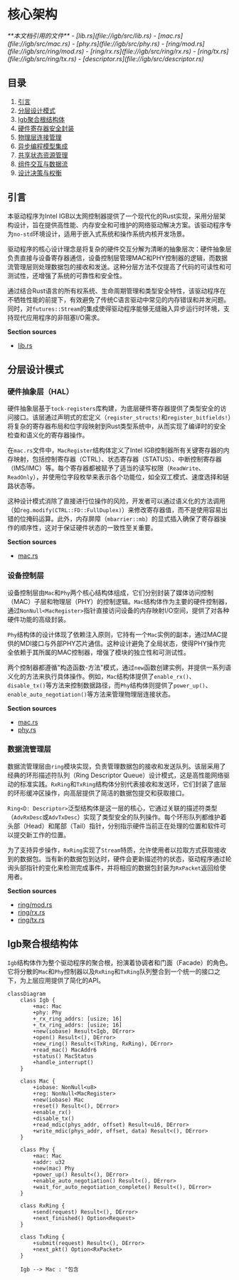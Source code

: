 # 核心架构

<cite>
**本文档引用的文件**
- [lib.rs](file://igb/src/lib.rs)
- [mac.rs](file://igb/src/mac.rs)
- [phy.rs](file://igb/src/phy.rs)
- [ring/mod.rs](file://igb/src/ring/mod.rs)
- [ring/rx.rs](file://igb/src/ring/rx.rs)
- [ring/tx.rs](file://igb/src/ring/tx.rs)
- [descriptor.rs](file://igb/src/descriptor.rs)
</cite>

## 目录
1. [引言](#引言)
2. [分层设计模式](#分层设计模式)
3. [Igb聚合根结构体](#igb聚合根结构体)
4. [硬件寄存器安全封装](#硬件寄存器安全封装)
5. [物理层连接管理](#物理层连接管理)
6. [异步编程模型集成](#异步编程模型集成)
7. [共享状态资源管理](#共享状态资源管理)
8. [组件交互与数据流](#组件交互与数据流)
9. [设计决策与权衡](#设计决策与权衡)

## 引言

本驱动程序为Intel IGB以太网控制器提供了一个现代化的Rust实现，采用分层架构设计，旨在提供高性能、内存安全和可维护的网络驱动解决方案。该驱动程序专为`no-std`环境设计，适用于嵌入式系统和操作系统内核开发场景。

驱动程序的核心设计理念是将复杂的硬件交互分解为清晰的抽象层次：硬件抽象层负责直接与设备寄存器通信，设备控制层管理MAC和PHY控制器的逻辑，而数据流管理层则处理数据包的接收和发送。这种分层方法不仅提高了代码的可读性和可测试性，还增强了系统的可靠性和安全性。

通过结合Rust语言的所有权系统、生命周期管理和类型安全特性，该驱动程序在不牺牲性能的前提下，有效避免了传统C语言驱动中常见的内存错误和并发问题。同时，对`futures::Stream`的集成使得驱动程序能够无缝融入异步运行时环境，支持现代应用程序的非阻塞I/O需求。

**Section sources**
- [lib.rs](file://igb/src/lib.rs#L1-L178)

## 分层设计模式

### 硬件抽象层（HAL）

硬件抽象层基于`tock-registers`库构建，为底层硬件寄存器提供了类型安全的访问接口。该层通过声明式的宏定义（`register_structs!`和`register_bitfields!`）将复杂的寄存器布局和位字段映射到Rust类型系统中，从而实现了编译时的安全检查和语义化的寄存器操作。

在`mac.rs`文件中，`MacRegister`结构体定义了Intel IGB控制器所有关键寄存器的内存映射，包括控制寄存器（CTRL）、状态寄存器（STATUS）、中断控制寄存器（IMS/IMC）等。每个寄存器都被赋予了适当的读写权限（`ReadWrite`、`ReadOnly`），并使用位字段枚举来表示各个功能位，如全双工模式、速度选择和链路状态等。

这种设计模式消除了直接进行位操作的风险，开发者可以通过语义化的方法调用（如`reg.modify(CTRL::FD::FullDuplex)`）来修改寄存器值，而不是使用容易出错的位掩码运算。此外，内存屏障（`mbarrier::mb`）的显式插入确保了寄存器操作的顺序性，这对于保证硬件状态的一致性至关重要。

**Section sources**
- [mac.rs](file://igb/src/mac.rs#L10-L692)

### 设备控制层

设备控制层由`Mac`和`Phy`两个核心结构体组成，它们分别封装了媒体访问控制（MAC）子层和物理层（PHY）的控制逻辑。`Mac`结构体作为主要的硬件控制器，通过`NonNull<MacRegister>`指针直接访问设备的内存映射I/O空间，提供了对各种硬件功能的高级封装。

`Phy`结构体的设计体现了依赖注入原则，它持有一个`Mac`实例的副本，通过MAC提供的MDI接口与外部PHY芯片通信。这种设计避免了全局状态，使得PHY操作完全依赖于其所属的MAC控制器，增强了模块的独立性和可测试性。

两个控制器都遵循"构造函数-方法"模式，通过`new`函数创建实例，并提供一系列语义化的方法来执行具体操作。例如，`Mac`结构体提供了`enable_rx()`、`disable_tx()`等方法来控制数据路径，而`Phy`结构体则提供了`power_up()`、`enable_auto_negotiation()`等方法来管理物理层连接状态。

**Section sources**
- [mac.rs](file://igb/src/mac.rs#L694-L792)
- [phy.rs](file://igb/src/phy.rs#L344-L443)

### 数据流管理层

数据流管理层由`ring`模块实现，负责管理数据包的接收和发送队列。该层采用了经典的环形描述符队列（Ring Descriptor Queue）设计模式，这是高性能网络驱动的标准实践。`RxRing`和`TxRing`结构体分别代表接收和发送环，它们封装了底层的环形缓冲区操作，向高层提供了简洁的数据包提交和获取接口。

`Ring<D: Descriptor>`泛型结构体是这一层的核心，它通过关联的描述符类型（`AdvRxDesc`或`AdvTxDesc`）实现了类型安全的队列操作。每个环形队列都维护着头部（Head）和尾部（Tail）指针，分别指示硬件当前正在处理的位置和软件可以提交新工作的位置。

为了支持异步操作，`RxRing`实现了`Stream`特质，允许使用者以拉取方式获取接收到的数据包。当有新的数据包到达时，硬件会更新描述符的状态，驱动程序通过轮询头部指针的变化来检测完成事件，并将相应的数据包封装为`RxPacket`返回给使用者。

**Section sources**
- [ring/mod.rs](file://igb/src/ring/mod.rs#L1-L164)
- [ring/rx.rs](file://igb/src/ring/rx.rs#L1-L249)
- [ring/tx.rs](file://igb/src/ring/tx.rs#L1-L194)

## Igb聚合根结构体

`Igb`结构体作为整个驱动程序的聚合根，扮演着协调者和门面（Facade）的角色。它将分散的`Mac`和`Phy`控制器以及`RxRing`和`TxRing`队列整合到一个统一的接口之下，为上层应用提供了简化的API。

```mermaid
classDiagram
    class Igb {
        +mac: Mac
        +phy: Phy
        +_rx_ring_addrs: [usize; 16]
        +_tx_ring_addrs: [usize; 16]
        +new(iobase) Result<Igb, DError>
        +open() Result<(), DError>
        +new_ring() Result<(TxRing, RxRing), DError>
        +read_mac() MacAddr6
        +status() MacStatus
        +handle_interrupt()
    }
    
    class Mac {
        +iobase: NonNull<u8>
        +reg: NonNull<MacRegister>
        +new(iobase) Mac
        +reset() Result<(), DError>
        +enable_rx()
        +disable_tx()
        +read_mdic(phys_addr, offset) Result<u16, DError>
        +write_mdic(phys_addr, offset, data) Result<(), DError>
    }
    
    class Phy {
        +mac: Mac
        +addr: u32
        +new(mac) Phy
        +power_up() Result<(), DError>
        +enable_auto_negotiation() Result<(), DError>
        +wait_for_auto_negotiation_complete() Result<(), DError>
    }
    
    class RxRing {
        +send(request) Result<(), DError>
        +next_finished() Option<Request>
    }
    
    class TxRing {
        +submit(request) Result<(), DError>
        +next_pkt() Option<RxPacket>
    }
    
    Igb --> Mac : "包含